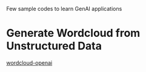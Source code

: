Few sample codes to learn GenAI applications

# Generate Wordcloud from Unstructured Data
[wordcloud-openai](https://github.com/gyanisinha/allthingsdata/tree/e417984da352be8d7869d816bb1037caba55fba7/GenAI-samples/wordcloud-openai)
